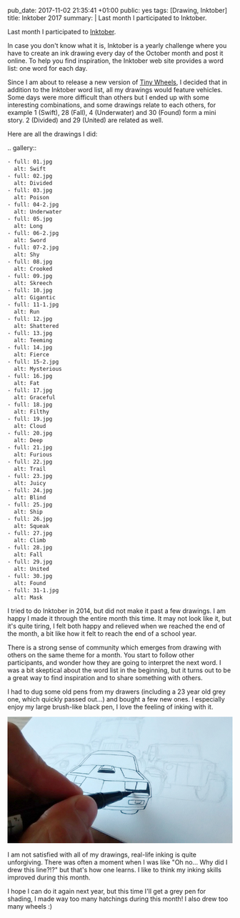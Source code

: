 pub_date: 2017-11-02 21:35:41 +01:00
public: yes
tags: [Drawing, Inktober]
title: Inktober 2017
summary: |
    Last month I participated to Inktober.

Last month I participated to [Inktober](http://inktober.com).

In case you don't know what it is, Inktober is a yearly challenge where you have to create an ink drawing every day of the October month and post it online. To help you find inspiration, the Inktober web site provides a word list: one word for each day.

Since I am about to release a new version of [Tiny Wheels](/projects/tinywheels), I decided that in addition to the Inktober word list, all my drawings would feature vehicles. Some days were more difficult than others but I ended up with some interesting combinations, and some drawings relate to each others, for example 1 (Swift), 28 (Fall), 4 (Underwater) and 30 (Found) form a mini story. 2 (Divided) and 29 (United) are related as well.

Here are all the drawings I did:

.. gallery::

    - full: 01.jpg
      alt: Swift
    - full: 02.jpg
      alt: Divided
    - full: 03.jpg
      alt: Poison
    - full: 04-2.jpg
      alt: Underwater
    - full: 05.jpg
      alt: Long
    - full: 06-2.jpg
      alt: Sword
    - full: 07-2.jpg
      alt: Shy
    - full: 08.jpg
      alt: Crooked
    - full: 09.jpg
      alt: Skreech
    - full: 10.jpg
      alt: Gigantic
    - full: 11-1.jpg
      alt: Run
    - full: 12.jpg
      alt: Shattered
    - full: 13.jpg
      alt: Teeming
    - full: 14.jpg
      alt: Fierce
    - full: 15-2.jpg
      alt: Mysterious
    - full: 16.jpg
      alt: Fat
    - full: 17.jpg
      alt: Graceful
    - full: 18.jpg
      alt: Filthy
    - full: 19.jpg
      alt: Cloud
    - full: 20.jpg
      alt: Deep
    - full: 21.jpg
      alt: Furious
    - full: 22.jpg
      alt: Trail
    - full: 23.jpg
      alt: Juicy
    - full: 24.jpg
      alt: Blind
    - full: 25.jpg
      alt: Ship
    - full: 26.jpg
      alt: Squeak
    - full: 27.jpg
      alt: Climb
    - full: 28.jpg
      alt: Fall
    - full: 29.jpg
      alt: United
    - full: 30.jpg
      alt: Found
    - full: 31-1.jpg
      alt: Mask

I tried to do Inktober in 2014, but did not make it past a few drawings. I am happy I made it through the entire month this time. It may not look like it, but it's quite tiring, I felt both happy and relieved when we reached the end of the month, a bit like how it felt to reach the end of a school year.

There is a strong sense of community which emerges from drawing with others on the same theme for a month. You start to follow other participants, and wonder how they are going to interpret the next word. I was a bit skeptical about the word list in the beginning, but it turns out to be a great way to find inspiration and to share something with others.

I had to dug some old pens from my drawers (including a 23 year old grey one, which quickly passed out...) and bought a few new ones. I especially enjoy my large brush-like black pen, I love the feeling of inking with it.

![My beloved brush-like pen](brush-pen.jpg)

I am not satisfied with all of my drawings, real-life inking is quite unforgiving. There was often a moment when I was like "Oh no... Why did I drew this line?!?" but that's how one learns. I like to think my inking skills improved during this month.

I hope I can do it again next year, but this time I'll get a grey pen for shading, I made way too many hatchings during this month! I also drew too many wheels :)
